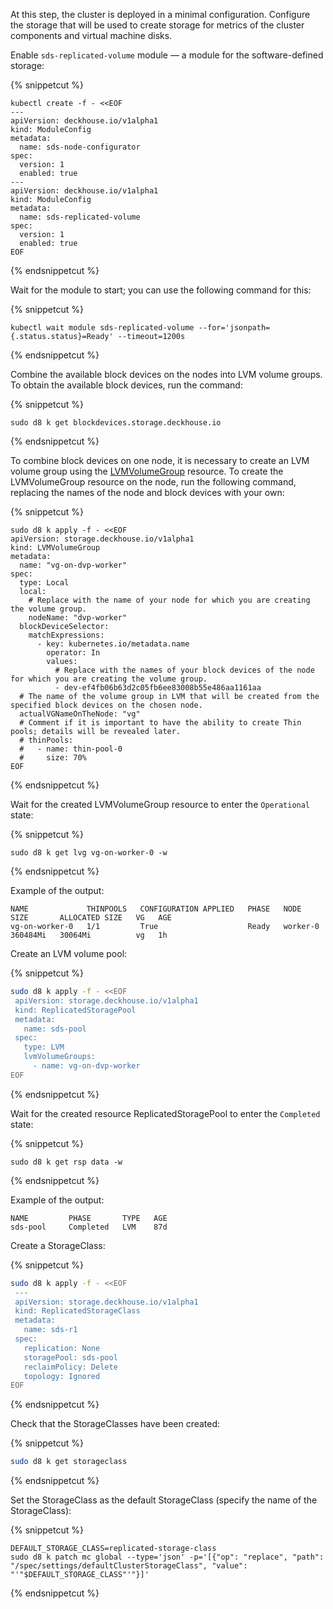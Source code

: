 At this step, the cluster is deployed in a minimal configuration. Configure the storage that will be used to create storage for metrics of the cluster components and virtual machine disks.

Enable `sds-replicated-volume` module — a module for the software-defined storage:

{% snippetcut %}
```shell
kubectl create -f - <<EOF
---
apiVersion: deckhouse.io/v1alpha1
kind: ModuleConfig
metadata:
  name: sds-node-configurator
spec:
  version: 1
  enabled: true
---
apiVersion: deckhouse.io/v1alpha1
kind: ModuleConfig
metadata:
  name: sds-replicated-volume
spec:
  version: 1
  enabled: true
EOF
```
{% endsnippetcut %}

Wait for the module to start; you can use the following command for this:

{% snippetcut %}
```sheel
kubectl wait module sds-replicated-volume --for='jsonpath={.status.status}=Ready' --timeout=1200s
```
{% endsnippetcut %}

Combine the available block devices on the nodes into LVM volume groups. To obtain the available block devices, run the command:

{% snippetcut %}
```shell
sudo d8 k get blockdevices.storage.deckhouse.io
```
{% endsnippetcut %}

To combine block devices on one node, it is necessary to create an LVM volume group using the [LVMVolumeGroup](/products/virtualization-platform/reference/cr/lvmvolumegroup.html) resource. 
To create the LVMVolumeGroup resource on the node, run the following command, replacing the names of the node and block devices with your own:

{% snippetcut %}
```shell
sudo d8 k apply -f - <<EOF
apiVersion: storage.deckhouse.io/v1alpha1
kind: LVMVolumeGroup
metadata:
  name: "vg-on-dvp-worker"
spec:
  type: Local
  local:
    # Replace with the name of your node for which you are creating the volume group.
    nodeName: "dvp-worker"
  blockDeviceSelector:
    matchExpressions:
      - key: kubernetes.io/metadata.name
        operator: In
        values:
          # Replace with the names of your block devices of the node for which you are creating the volume group.
          - dev-ef4fb06b63d2c05fb6ee83008b55e486aa1161aa
  # The name of the volume group in LVM that will be created from the specified block devices on the chosen node.
  actualVGNameOnTheNode: "vg"
  # Comment if it is important to have the ability to create Thin pools; details will be revealed later.
  # thinPools:
  #   - name: thin-pool-0
  #     size: 70%
EOF
```
{% endsnippetcut %}

Wait for the created LVMVolumeGroup resource to enter the `Operational` state:

{% snippetcut %}
```shell
sudo d8 k get lvg vg-on-worker-0 -w
```
{% endsnippetcut %}

Example of the output:

```console
NAME             THINPOOLS   CONFIGURATION APPLIED   PHASE   NODE       SIZE       ALLOCATED SIZE   VG   AGE
vg-on-worker-0   1/1         True                    Ready   worker-0   360484Mi   30064Mi          vg   1h
```

Create an LVM volume pool:

{% snippetcut %}
```bash
sudo d8 k apply -f - <<EOF
 apiVersion: storage.deckhouse.io/v1alpha1
 kind: ReplicatedStoragePool
 metadata:
   name: sds-pool
 spec:
   type: LVM
   lvmVolumeGroups:
     - name: vg-on-dvp-worker
EOF
```
{% endsnippetcut %}

Wait for the created resource ReplicatedStoragePool to enter the `Completed` state:

{% snippetcut %}
```shell
sudo d8 k get rsp data -w
```
{% endsnippetcut %}

Example of the output:

```console
NAME         PHASE       TYPE   AGE
sds-pool     Completed   LVM    87d
```

Create a StorageClass:

{% snippetcut %}
```bash
sudo d8 k apply -f - <<EOF
 ---
 apiVersion: storage.deckhouse.io/v1alpha1
 kind: ReplicatedStorageClass
 metadata:
   name: sds-r1
 spec:
   replication: None
   storagePool: sds-pool
   reclaimPolicy: Delete
   topology: Ignored
EOF
```
{% endsnippetcut %}

Check that the StorageClasses have been created:

{% snippetcut %}
```bash
sudo d8 k get storageclass
```
{% endsnippetcut %}

Set the StorageClass as the default StorageClass (specify the name of the StorageClass):

{% snippetcut %}
```shell
DEFAULT_STORAGE_CLASS=replicated-storage-class
sudo d8 k patch mc global --type='json' -p='[{"op": "replace", "path": "/spec/settings/defaultClusterStorageClass", "value": "'"$DEFAULT_STORAGE_CLASS"'"}]'
```
{% endsnippetcut %}
